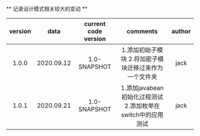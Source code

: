 ** 记录设计模式相关较大的变动 **

| version |    data    |  current code version  | comments | author |
| :-----: |  :-------: |  :------------------:  | :------: | :----: |
|  1.0.0  | 2020.09.12 |       1.0-SNAPSHOT     | 1.添加初始子模块 2.将加密子模块迁移过来作为一个文件夹 | jack |
|  1.0.1  | 2020.09.21 |       1.0-SNAPSHOT     | 1.添加javabean初始化过程测试 2.添加枚举在switch中的应用测试 | jack |